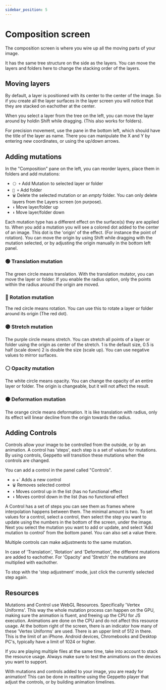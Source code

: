 ```yaml
---
sidebar_position: 5
---
```


# Composition screen

The composition screen is where you wire up all the moving parts of your image.

It has the same tree structure on the side as the layers. You can move the
layers and folders here to change the stacking order of the layers.

## Moving layers

By default, a layer is positioned with its center to the center of the image. So
if you create all the layer surfaces in the layer screen you will notice that
they are stacked on eachother at the center.

When you select a layer from the tree on the left, you can move the layer around
by holdin Shift while dragging. (This also works for folders).

For precision movement, use the pane in the bottom left, which should have the
title of the layer as name. There you can manipulate the X and Y by entering new
coordinates, or using the up/down arrows.

## Adding mutations

In the "Composition" pane on the left, you can reorder layers, place them in
folders and add mutations:

- `⚪️ +` Add Mutation to selected layer or folder
- `📁 +` Add folder
- `🗑` Delete the selected mutation or an _empty_ folder. You can only delete
  layers from the Layers screen (on purpose).
- `⬆` Move layer/folder up
- `⬇` Move layer/folder down

Each mutation type has a different effect on the surface(s) they are applied to.
When you add a mutation you will see a colored dot added to the center of an
image. This dot is the 'origin' of the effect. (For instance the point of
rotation). You can move the origin by using Shift while dragging with the
mutation selected, or by adjusting the origin manually in the bottom left panel.

### 🟢 Translation mutation

The green circle means translation. With the translation mutator, you can move
the layer or folder. If you enable the radius option, only the points within the
radius around the origin are moved.

### 🔴 Rotation mutation

The red circle means rotation. You can use this to rotate a layer or folder
around its origin (The red dot).

### 🟣 Stretch mutation

The purple circle means stretch. You can stretch all points of a layer or folder
using the origin as center of the stretch. 1 is the default size, 0.5 is half
(scale down) 2 is double the size (scale up). You can use negative values to
mirror surfaces.

### ⚪️ Opacity mutation

The white circle means opacity. You can change the opacity of an entire layer or
folder. The origin is changeable, but it will not affect the result.

### 🟠 Deformation mutation

The orange circle means deformation. It is like translation with radius, only
its effect will linear decline from the origin towards the radius.

## Adding Controls

Controls allow your image to be controlled from the outside, or by an animation.
A control has 'steps', each step is a set of values for mutations. By using
controls, Geppetto will transition these mutations when the controls are
changed.

You can add a control in the panel called "Controls".

- `⚙️` +` Adds a new control
- `🗑` Removes selected control
- `⬆` Moves control up in the list (has no functional effect
- `⬇` Moves control down in the list (has no functional effect

A Control has a set of steps you can see them as frames where interpolation
happens between them. The minimal amount is two. To set values for a control,
select a control, then select the step you want to update using the numbers in
the bottom of the screen, under the image. Next you select the mutation you want
to add or update, and select 'Add mutation to control' from the bottom panel.
You can also set a value there.

Multiple controls can make adjustments to the same mutation.

In case of 'Translation', 'Rotation' and 'Deformation', the different mutations
are added to eachother. For 'Opacity' and 'Stretch' the mutations are multiplied
with eachother.

To stop with the 'step adjustment' mode, just click the currently selected step
again.

## Resources

Mutations and Control use WebGL Resources. Specifically 'Vertex Uniforms'. This
way the whole mutation process can happen on the GPU, making sure the animation
is fluent, and freeing up the CPU for JS execution. Animations are done on the
CPU and do not affect this resource usage. At the bottom right of the screen,
there is an indicator how many of these 'Vertex Uniforms' are used. There is an
upper limit of 512 in there. This is the limit of an iPhone. Android devices,
Chromebooks and Desktop PC's, typically have a limit of 1024 or higher.

If you are playing multiple files at the same time, take into account to stack
the resource usage. Always make sure to test the animations on the devices you
want to support.

With mutations and controls added to your image, you are ready for animation!
This can be done in realtime using the Geppetto player that adjust the controls,
or by building animation timelines.

